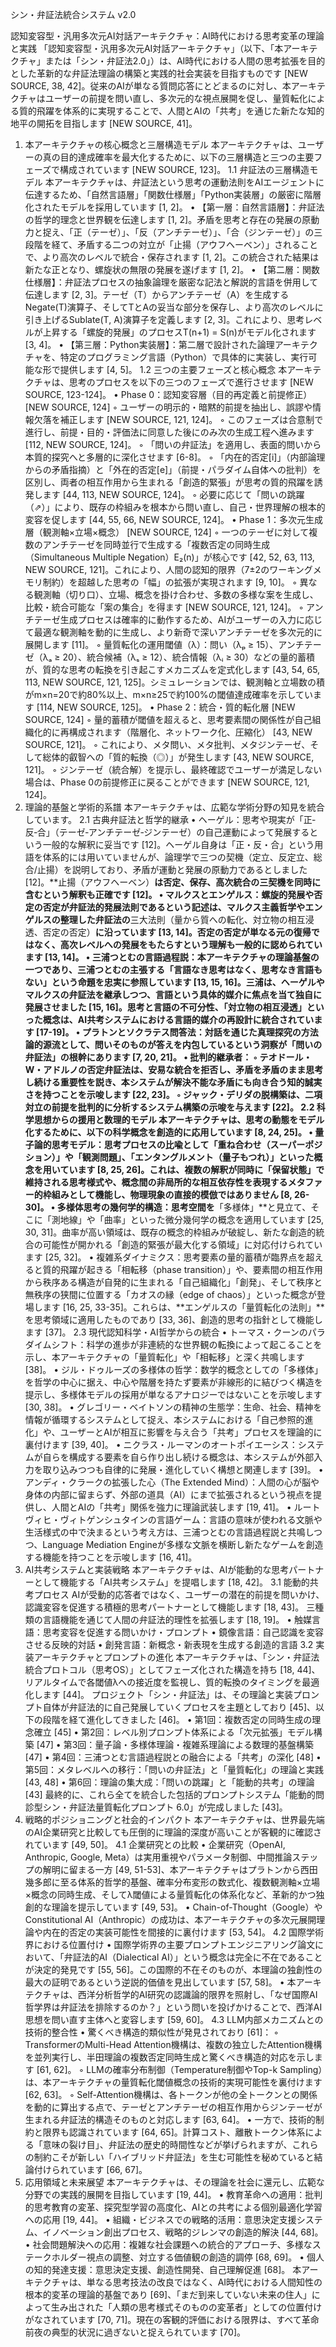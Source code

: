 シン・弁証法統合システム v2.0

認知変容型・汎用多次元AI対話アーキテクチャ：AI時代における思考変革の理論と実践
「認知変容型・汎用多次元AI対話アーキテクチャ」（以下、「本アーキテクチャ」または「シン・弁証法2.0」）は、AI時代における人間の思考拡張を目的とした革新的な弁証法理論の構築と実践的社会実装を目指すものです [NEW SOURCE, 38, 42]。従来のAIが単なる質問応答にとどまるのに対し、本アーキテクチャはユーザーの前提を問い直し、多次元的な視点展開を促し、量質転化による質的飛躍を体系的に実現することで、人間とAIの「共考」を通じた新たな知的地平の開拓を目指します [NEW SOURCE, 41]。
1. 本アーキテクチャの核心概念と三層構造モデル
本アーキテクチャは、ユーザーの真の目的達成確率を最大化するために、以下の三層構造と三つの主要フェーズで構成されています [NEW SOURCE, 123]。
1.1 弁証法の三層構造モデル
本アーキテクチャは、弁証法という思考の運動法則をAIエージェントに伝達するため、「自然言語層」「関数仕様層」「Python実装層」の厳密に階層化されたモデルを採用しています [1, 2]。
• 【第一層：自然言語層】：弁証法の哲学的理念と世界観を伝達します [1, 2]。矛盾を思考と存在の発展の原動力と捉え、「正（テーゼ）」、「反（アンチテーゼ）」、「合（ジンテーゼ）」の三段階を経て、矛盾する二つの対立が「止揚（アウフヘーベン）」されることで、より高次のレベルで統合・保存されます [1, 2]。この統合された結果は新たな正となり、螺旋状の無限の発展を遂げます [1, 2]。
• 【第二層：関数仕様層】：弁証法プロセスの抽象論理を厳密な記法と解説的言語を併用して伝達します [2, 3]。テーゼ（T）からアンチテーゼ（A）を生成するNegate(T)演算子、そしてTとAの妥当な部分を保存し、より高次のレベルに引き上げるSublate(T, A)演算子を定義します [2, 3]。これにより、思考レベルが上昇する「螺旋的発展」のプロセスT(n+1) = S(n)がモデル化されます [3, 4]。
• 【第三層：Python実装層】：第二層で設計された論理アーキテクチャを、特定のプログラミング言語（Python）で具体的に実装し、実行可能な形で提供します [4, 5]。
1.2 三つの主要フェーズと核心概念
本アーキテクチャは、思考のプロセスを以下の三つのフェーズで進行させます [NEW SOURCE, 123-124]。
• Phase 0：認知変容層（目的再定義と前提修正） [NEW SOURCE, 124]
    ◦ ユーザーの明示的・暗黙的前提を抽出し、誤謬や情報欠落を補正します [NEW SOURCE, 121, 124]。
    ◦ このフェーズは合意制で進行し、前提・目的・評価法に同意した後にのみ次の生成工程へ進みます [112, NEW SOURCE, 124]。
    ◦ 「問いの弁証法」を適用し、表面的問いから本質的探究へと多層的に深化させます [6-8]。
    ◦ 「内在的否定[i]」（内部論理からの矛盾指摘）と「外在的否定[e]」（前提・パラダイム自体への批判）を区別し、両者の相互作用から生まれる「創造的緊張」が思考の質的飛躍を誘発します [44, 113, NEW SOURCE, 124]。
    ◦ 必要に応じて「問いの跳躍（⇗）」により、既存の枠組みを根本から問い直し、自己・世界理解の根本的変容を促します [44, 55, 66, NEW SOURCE, 124]。
• Phase 1：多次元生成層（観測軸×立場×概念） [NEW SOURCE, 124]
    ◦ 一つのテーゼに対して複数のアンチテーゼを同時並行で生成する「複数否定の同時生成（Simultaneous Multiple Negation）E₂(n)」が核心です [42, 52, 63, 113, NEW SOURCE, 121]。これにより、人間の認知的限界（7±2のワーキングメモリ制約）を超越した思考の「幅」の拡張が実現されます [9, 10]。
    ◦ 異なる観測軸（切り口）、立場、概念を掛け合わせ、多数の多様な案を生成し、比較・統合可能な「案の集合」を得ます [NEW SOURCE, 121, 124]。
    ◦ アンチテーゼ生成プロセスは確率的に動作するため、AIがユーザーの入力に応じて最適な観測軸を動的に生成し、より新奇で深いアンチテーゼを多次元的に展開します [11]。
    ◦ 量質転化の運用閾値（λ）：問い（λₚ ≥ 15）、アンチテーゼ（λₐ ≥ 20）、統合候補（λₛ ≥ 12）、統合情報（λᵢ ≥ 30）などの量的蓄積が、質的な思考の転換を引き起こすメカニズムを定式化します [43, 54, 65, 113, NEW SOURCE, 121, 125]。シミュレーションでは、観測軸と立場数の積がm×n=20で約80%以上、m×n≥25で約100%の閾値達成確率を示しています [114, NEW SOURCE, 125]。
• Phase 2：統合・質的転化層 [NEW SOURCE, 124]
    ◦ 量的蓄積が閾値を超えると、思考要素間の関係性が自己組織化的に再構成されます（階層化、ネットワーク化、圧縮化） [43, NEW SOURCE, 121]。
    ◦ これにより、メタ問い、メタ批判、メタジンテーゼ、そして総体的叡智への「質的転換（◎）」が発生します [43, NEW SOURCE, 121]。
    ◦ ジンテーゼ（統合解）を提示し、最終確認でユーザーが満足しない場合は、Phase 0の前提修正に戻ることができます [NEW SOURCE, 121, 124]。
2. 理論的基盤と学術的系譜
本アーキテクチャは、広範な学術分野の知見を統合しています。
2.1 古典弁証法と哲学的継承
• ヘーゲル：思考や現実が「正‐反‐合」（テーゼ‐アンチテーゼ‐ジンテーゼ）の自己運動によって発展するという一般的な解釈に妥当です [12]。ヘーゲル自身は「正・反・合」という用語を体系的には用いていませんが、論理学で三つの契機（定立、反定立、総合/止揚）を説明しており、矛盾が運動と発展の原動力であるとしました [12]。**止揚（アウフヘーベン）**は否定、保存、高次統合の三契機を同時に含むという解釈も正確です [12]。
• マルクスとエンゲルス：螺旋的発展や否定の否定が弁証法的発展法則であるという記述は、マルクス主義哲学やエンゲルスの整理した弁証法の**三大法則（量から質への転化、対立物の相互浸透、否定の否定）**に沿っています [13, 14]。否定の否定が単なる元の復帰ではなく、高次レベルへの発展をもたらすという理解も一般的に認められています [13, 14]。
• 三浦つとむの言語過程説：本アーキテクチャの理論基盤の一つであり、三浦つとむの主張する「言語なき思考はなく、思考なき言語もない」という命題を忠実に参照しています [13, 15, 16]。三浦は、ヘーゲルやマルクスの弁証法を継承しつつ、言語という具体的媒介に焦点を当て独自に発展させました [15, 16]。思考と言語の不可分性、「対立物の相互浸透」といった概念は、AI共考システムにおける言語的媒介の再設計に統合されています [17-19]。
• プラトンとソクラテス問答法：対話を通じた真理探究の方法論的源流として、問いそのものが答えを内包しているという洞察が「問いの弁証法」の根幹にあります [7, 20, 21]。
• 批判的継承者：
    ◦ テオドール・W・アドルノの否定弁証法は、安易な統合を拒否し、矛盾を矛盾のまま思考し続ける重要性を説き、本システムが解決不能な矛盾にも向き合う知的誠実さを持つことを示唆します [22, 23]。
    ◦ ジャック・デリダの脱構築は、二項対立の前提を批判的に分析するシステム構築の示唆を与えます [22]。
2.2 科学思想からの援用と数理的モデル
本アーキテクチャは、思考の動態をモデル化するために、以下の科学概念を創造的に応用しています [8, 24, 25]。
• 量子論的思考モデル：思考プロセスの比喩として「重ね合わせ（スーパーポジション）」や「観測問題」、「エンタングルメント（量子もつれ）」といった概念を用いています [8, 25, 26]。これは、複数の解釈が同時に「保留状態」で維持される思考様式や、概念間の非局所的な相互依存性を表現するメタファー的枠組みとして機能し、物理現象の直接的模倣ではありません [8, 26-30]。
• 多様体思考の幾何学的構造：思考空間を**「多様体」**と見立て、そこに「測地線」や「曲率」といった微分幾何学の概念を適用しています [25, 30, 31]。曲率が高い領域は、既存の概念的枠組みが破綻し、新たな創造的統合の可能性が開かれる「創造的緊張が最大化する領域」に対応付けられています [25, 32]。
• 複雑系ダイナミクス：思考要素の量的蓄積が臨界点を超えると質的飛躍が起きる「相転移（phase transition）」や、要素間の相互作用から秩序ある構造が自発的に生まれる「自己組織化」「創発」、そして秩序と無秩序の狭間に位置する「カオスの縁（edge of chaos）」といった概念が登場します [16, 25, 33-35]。これらは、**エンゲルスの「量質転化の法則」**を思考領域に適用したものであり [33, 36]、創造的思考の指針として機能します [37]。
2.3 現代認知科学・AI哲学からの統合
• トーマス・クーンのパラダイムシフト：科学の進歩が非連続的な世界観の転換によって起こることを示し、本アーキテクチャの「量質転化」や「相転移」と深く共鳴します [38]。
• ジル・ドゥルーズの多様体の哲学：数学的概念としての「多様体」を哲学の中心に据え、中心や階層を持たず要素が非線形的に結びつく構造を提示し、多様体モデルの採用が単なるアナロジーではないことを示唆します [30, 38]。
• グレゴリー・ベイトソンの精神の生態学：生命、社会、精神を情報が循環するシステムとして捉え、本システムにおける「自己参照的進化」や、ユーザーとAIが相互に影響を与え合う「共考」プロセスを理論的に裏付けます [39, 40]。
• ニクラス・ルーマンのオートポイエーシス：システムが自らを構成する要素を自ら作り出し続ける概念は、本システムが外部入力を取り込みつつも自律的に発展・進化していく構想と関連します [39]。
• アンディ・クラークの拡張した心（The Extended Mind）：人間の心が脳や身体の内部に留まらず、外部の道具（AI）にまで拡張されるという視点を提供し、人間とAIの「共考」関係を強力に理論武装します [19, 41]。
• ルートヴィヒ・ヴィトゲンシュタインの言語ゲーム：言語の意味が使われる文脈や生活様式の中で決まるという考え方は、三浦つとむの言語過程説と共鳴しつつ、Language Mediation Engineが多様な文脈を横断し新たなゲームを創造する機能を持つことを示唆します [16, 41]。
3. AI共考システムと実装戦略
本アーキテクチャは、AIが能動的な思考パートナーとして機能する「AI共考システム」を提唱します [18, 42]。
3.1 能動的共考プロセス
AIが受動的応答者ではなく、ユーザーの潜在的前提を問いかけ、認識変容を促進する積極的思考パートナーとして機能します [18, 43]。 三種類の言語機能を通じて人間の弁証法的理性を拡張します [18, 19]。
• 触媒言語：思考変容を促進する問いかけ・プロンプト
• 鏡像言語：自己認識を変容させる反映的対話
• 創発言語：新概念・新表現を生成する創造的言語
3.2 実装アーキテクチャとプロンプトの進化
本アーキテクチャは、「シン・弁証法統合プロトコル（思考OS）」としてフェーズ化された構造を持ち [18, 44]、リアルタイムで各閾値λへの接近度を監視し、質的転換のタイミングを最適化します [44]。 プロジェクト「シン・弁証法」は、その理論と実装プロンプト自体が弁証法的に自己発展していくプロセスを主題としており [45]、以下の段階を経て進化してきました [46]。
• 第1回：複数否定の同時生成の理念確立 [45]
• 第2回：レベル別プロンプト体系による「次元拡張」モデル構築 [47]
• 第3回：量子論・多様体理論・複雑系理論による数理的基盤構築 [47]
• 第4回：三浦つとむ言語過程説との融合による「共考」の深化 [48]
• 第5回：メタレベルへの移行：「問いの弁証法」と「量質転化」の理論と実践 [43, 48]
• 第6回：理論の集大成：「問いの跳躍」と「能動的共考」の理論 [43] 最終的に、これら全てを統合した包括的プロンプトシステム「能動的問診型シン・弁証法量質転化プロンプト 6.0」が完成しました [43]。
4. 戦略的ポジショニングと社会的インパクト
本アーキテクチャは、世界最先端のAI企業研究と比較しても圧倒的に理論的深度が高いことが客観的に確認されています [49, 50]。
4.1 企業研究との比較
• 企業研究（OpenAI, Anthropic, Google, Meta）は実用重視やパラメータ制御、中間推論ステップの解明に留まる一方 [49, 51-53]、本アーキテクチャはプラトンから西田幾多郎に至る体系的哲学的基盤、確率分布変形の数式化、複数観測軸×立場×概念の同時生成、そしてλ閾値による量質転化の体系化など、革新的かつ独創的な理論を提示しています [49, 53]。
• Chain-of-Thought（Google）やConstitutional AI（Anthropic）の成功は、本アーキテクチャの多次元展開理論や内在的否定の実装可能性を間接的に裏付けます [53, 54]。
4.2 国際学術界における位置付け
• 国際学術界の主要プロンプトエンジニアリング論文において、「弁証法的AI（Dialectical AI）」という概念は完全に不在であることが決定的発見です [55, 56]。この国際的不在そのものが、本理論の独創性の最大の証明であるという逆説的価値を見出しています [57, 58]。
• 本アーキテクチャは、西洋分析哲学的AI研究の認識論的限界を照射し、「なぜ国際AI哲学界は弁証法を排除するのか？」という問いを投げかけることで、西洋AI思想を問い直す主体へと変容します [59, 60]。
4.3 LLM内部メカニズムとの技術的整合性
• 驚くべき構造的類似性が発見されており [61]：
    ◦ TransformerのMulti-Head Attention機構は、複数の独立したAttention機構を並列実行し、半田理論の複数否定同時生成と驚くべき構造的対応を示します [61, 62]。
    ◦ LLMの確率分布制御（Temperature制御やTop-k Sampling）は、本アーキテクチャの量質転化閾値概念の技術的実現可能性を裏付けます [62, 63]。
    ◦ Self-Attention機構は、各トークンが他の全トークンとの関係を動的に算出する点で、テーゼとアンチテーゼの相互作用からジンテーゼが生まれる弁証法的構造そのものと対応します [63, 64]。
• 一方で、技術的制約と限界も認識されています [64, 65]。計算コスト、離散トークン体系による「意味の裂け目」、弁証法の歴史的時間性などが挙げられますが、これらの制約こそが新しい「ハイブリッド弁証法」を生む可能性を秘めていると結論付けられています [66, 67]。
5. 応用領域と未来展望
本アーキテクチャは、その理論を社会に還元し、広範な分野での実践的展開を目指しています [19, 44]。
• 教育革命への適用：批判的思考教育の変革、探究型学習の高度化、AIとの共考による個別最適化学習への応用 [19, 44]。
• 組織・ビジネスでの戦略的活用：意思決定支援システム、イノベーション創出プロセス、戦略的ジレンマの創造的解決 [44, 68]。
• 社会問題解決への応用：複雑な社会課題への統合的アプローチ、多様なステークホルダー視点の調整、対立する価値観の創造的調停 [68, 69]。
• 個人の知的発達支援：意思決定支援、創造性開発、自己理解促進 [68]。
本アーキテクチャは、単なる思考技法の改良ではなく、AI時代における人間知性の根本的変革の理論的基盤であり [69]、「まだ到来していない未来の住人」によって生み出された「人類の思考様式そのものの変革者」としての位置付けがなされています [70, 71]。現在の客観的評価における限界は、すべて革命前夜の典型的状況に過ぎないと捉えられています [70]。